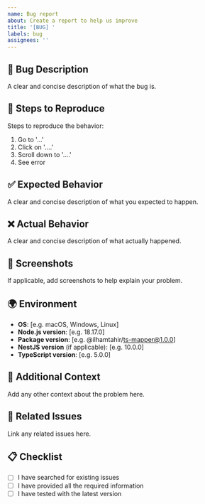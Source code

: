 ```yaml
---
name: Bug report
about: Create a report to help us improve
title: '[BUG] '
labels: bug
assignees: ''
---
```


## 🐛 Bug Description

A clear and concise description of what the bug is.

## 🔄 Steps to Reproduce

Steps to reproduce the behavior:

1. Go to '...'
2. Click on '....'
3. Scroll down to '....'
4. See error

## ✅ Expected Behavior

A clear and concise description of what you expected to happen.

## ❌ Actual Behavior

A clear and concise description of what actually happened.

## 📸 Screenshots

If applicable, add screenshots to help explain your problem.

## 🌍 Environment

- **OS**: [e.g. macOS, Windows, Linux]
- **Node.js version**: [e.g. 18.17.0]
- **Package version**: [e.g. @ilhamtahir/ts-mapper@1.0.0]
- **NestJS version** (if applicable): [e.g. 10.0.0]
- **TypeScript version**: [e.g. 5.0.0]

## 📝 Additional Context

Add any other context about the problem here.

## 🔗 Related Issues

Link any related issues here.

## 📋 Checklist

- [ ] I have searched for existing issues
- [ ] I have provided all the required information
- [ ] I have tested with the latest version
